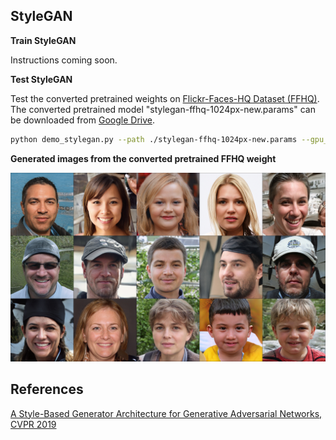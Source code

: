 ## StyleGAN

**Train StyleGAN**

Instructions coming soon.

**Test StyleGAN**

Test the converted pretrained weights on [Flickr-Faces-HQ Dataset (FFHQ)](https://github.com/NVlabs/ffhq-dataset). The converted pretrained model "stylegan-ffhq-1024px-new.params" can be downloaded from [Google Drive](https://drive.google.com/file/d/1dYWAT9L3r2jmGe741AiSSAxg1su3ODvj/view?usp=sharing).

```bash
python demo_stylegan.py --path ./stylegan-ffhq-1024px-new.params --gpu_id -1
```

**Generated images from the converted pretrained FFHQ weight**

![images](sample.jpg "Generated images from the converted pretrained FFHQ weight")

## References
[A Style-Based Generator Architecture for Generative Adversarial Networks, CVPR 2019](https://arxiv.org/abs/1812.04948)